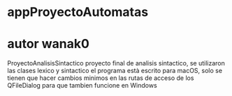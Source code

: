 # appProyectoAutomatas
# autor wanak0
ProyectoAnalisisSintactico
proyecto final de analisis sintactico, se utilizaron las clases lexico y sintactico 
el programa està escrito para macOS, solo se tienen que hacer cambios minimos en las
rutas de acceso de los QFileDialog para que tambien funcione en Windows
